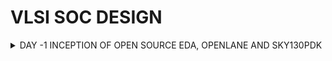 # VLSI SOC DESIGN 

   <details>
 <summary> DAY -1 INCEPTION OF OPEN SOURCE EDA, OPENLANE AND SKY130PDK</summary>

<details>
<summary>1.INTRODUCTION OF CHIPS AND RISCV ARCHITECTURE</summary>
   
   ## CHIP NAME: `QFN - 48`
   
![Screenshot (14)](https://github.com/user-attachments/assets/9e4a187f-ad04-4e36-820a-37372000c6a3)

- Each side of this has 12 pins.
- chip is connected to each pins.

  ![Screenshot (15)](https://github.com/user-attachments/assets/eb160ae7-5324-4d1a-8662-423b7dc3e66f)
   
 important components of this chips are  PADS, core, dies.
  - <ins>CORE</ins> is area where all the digital logic chips are embedded.
  - <ins>PADS</ins> is used to send the signals inside the chip and vise versa.
  - <ins>DIE</ins> is used entire size of the chip where all pins  are embedded.


![Screenshot (18)](https://github.com/user-attachments/assets/bc17abfb-f80c-47c7-92dc-8ff4c6c86f3d)


- A typical chip contains of SoC(RISC-V) , SRAM, ADC, DAC, PLL, GPIO, SPI.
- SRAM, PLL, ADC, DAC  are called ` FOUNDRY IP'S `(factory where all the chips are manufactured).
- FOUNDRY IP's has some files which will help us to communicate the parts present  in the chip (Foundry IP parts).
- MACROS's are digital logic components contains of  RISCV (Soc), SPI, GPIO  Bank.
- IP's (Intellilectual Property )is an intelligent technique to built the building blocks.

</details>

<details>
<summary>2.INTRODUCTION TO RISC-V ARCHITECTURE</summary>

![Screenshot (19)](https://github.com/user-attachments/assets/b1930879-780a-4052-a572-5fe76917728b)

- RISC V is Instruction set architecture (eg.C-program has to be typed on the hardware which has a particular layout )
- The C-program is compiled on the assembly launguage program.
- The assembly launguage program later on converted to machine launguage (eg 0101110)  Hexadecimal--> binary.
- The interface that present between the RISCV  and layout is HDL( Hardware Description Launguage).

</details>

<details>
   
<summary>3. SOFTWARE APPLICATION TO HARDWARE IMPLEMENTATION</summary>

Interaction between the software apps and HardWare happens by the help of System software .

![Screenshot (19)](https://github.com/user-attachments/assets/abacd6ff-7437-495c-9bfd-2aad14de8ea6)

### components of system software

 #### OS -> COMPILER -> ASSEMBLER
 1. <mark>OS</mark> - Operating System
   -Handles i/o operations
   - Allocate Memory
   - Low level system functions

 2. <mark>COMPILER</mark>
    -converts c,c++ VB, Java, to instructions depends on what kind of hardware it is (eg..exe file).

 3. <mark>.ASSEMBLER</mark>
   - converts instrction set  into machine launguage (eg 101011)

 ![Screenshot (22)](https://github.com/user-attachments/assets/4230546d-cf87-4026-a798-da9f708b70ae)


 - The instructions set from the compiler act as a interface from C launguage to the HardWare machine launguage .
 - HardWare only understands 0 and 1.
 - output of the assembler is binary.
 - first the instruction set specification will be converted to binary by assembler then the RTL of the H/W  will add the specs from instructions set in the  form of binary.
 - Then it is synthesized by netlist from RTL  and then implemented by H/W.

</details>

<details>
<summary>4.SOC DESIGN AND OPENLANE</summary>

### INTRODUCTION TO ALL COMPONENTS OF OPENSOURCE DIGITAL ASIC DESIGN

![Screenshot (102)](https://github.com/user-attachments/assets/89fb4085-3508-496b-8300-744588779981)

- <mark>ASIC</mark> is the combination of RTL designs, EDA tools , PDK datas.
- <mark>PDK</mark> (Process Design Kit)  is the interface between fabrication and designers.
- it is the collection of file used to model a fabrication process for the EDA tools used to design and IC.
           (eg 1. process design rules : DRC, LVS
               2. Device models.
               3. Digital standared cell libraries.
               4. i/o libraries. 
- OSU (Operating System Unit) team reported 327 MHz - post layout clock frequency for a single cycle RV32i CPU.
- A pipelined version can achieve > 1 GHz clock 130nm fast.

</details>

<details>
<summary>5. SIMPLIFIED RTL TO GDS FLOW</summary>

![Screenshot (28)](https://github.com/user-attachments/assets/455d0c0f-c1d1-4d68-b934-6648a216dbcd)


1. ### SYNTHESIS
    - converts RTL to a circuit out of components from the standard cell library.
    - standard cell have a regular layout , each has different views/models.
          ->Electrical : HDL, SPICE.
          -> Layout.
2. ### FLOOR PLANNING DN POWER PLANNING
    - <mark>chip floor planning</mark> : partition the chip in between different system building blocks & place the i/o pads.
    - <mark>macro floor planning</mark> : it focuses on dimensions pin locations , row definitions.
    - <mark> power planning</mark> power unit is constructed typically . it ensures power is gone to all the parts. eg.power pads (vdd, vss),power straps ,power
      rings.
      
3. ### PLACEMENT
     - place the cells on the floor plan rows, aligned with the sites.
     - usually done in two steps : global & detailed.
        1.<mark>global placement</mark> tends to find optimal position to place cells, but the cells may overlap.
        2.<mark>detailed placement</mark> inthis position from the golbal placements is slightyly altered.

4. ### CTS (Clock Tree Synthesis)
     - creates a clock distribution network with minimum skew(zero is hard to achieve)
     - it is always good in shape.
     - it is usually in tree shape.       
5. ### ROUTING
     - implement the interconnect using the available metal layers.
     - to each metal layer the PDK finds thickness pitch.
     - metal tracks form a routing grid.
     - routing grid is huge.
     - divide and conquer.
   there are two types <mark>Global and detailed routing</mark>
       1. <mark>global routing</mark> :generates routing guides.
       2. <mark>detailed routing</mark> :uses the routing guide to implement the actual wiring.
          
6. ### SIGN-OFF
    - <Mark>Physical verification</mark> 
         - DRC (Design Rule Check).
         - LVS (Layout Vs Schematic).
    - <mark>timing verification</mark>
          - STA (Static Timing Analysis).
      
 </details>

<details>
 <summary>6.INTRODUCTION TO OPENLANE AND ASIC DESIGN FLOW</summary>
  
   - <mark>OPENLANE</mark> started as an opensource flow for a true open source tape out expriment.
   - <mark>strive</mark> is a family of open everything SoC's (eg openPDK, open EDA, open RTL).
   - its main goal is to produce a clean GDS Iwith no human intervention (no-human-in-the-loop).clean means no DRC , LVS violations,no timing violations.
   - Tuned for SKYWATER 130nm open pdk.


 ### DETAILED ASIC DESIGN FLOW

 ![Screenshot (36)](https://github.com/user-attachments/assets/bcebd51f-9483-451d-8248-02b8eb5b585c)


- The flow starts with RTL synthesis and ends with GDS II  format.but to function it needs PDK.
- the RTL is fed to yosys with design constrains.
- the RTL translates into logic circuit using generic components.
- the circuit can be optimised and mapped into cells from this and thers library using ABC  .
- The design exploration utility is also used for registration testing.

after the testing follows the fabrication.
   -DFT used for
   1.scan insertion
   2.ATPG(Automatic Test Pattern Generation).
   3.test patterns compaction.
   4.fault coverage
   5.fault simulation
   
- After this PnR (place and routing) will come also called as automated pnr.
- this followed by synthesis ,this step is also called as LEC(Logic Equivalence Checking).
- everytime the netlist is modified ,verification will be performed.
-  post placement optimisation and CTS modifies the netlist
       
</details>

<details>

<summary>7. INTRODUCTION TO OPEN TOOLS EDA TOOLS</summary>
  
  TOOL USED : <MARK>OPENLANE</OPENLANE>

  - ### 1.COMMON LINUX COMMANDS USED
      1.  ``cd`` --> change the directory (level up or level down).
      2. `` ls -ltr ``--> list the files present in the folder in chronological order
      3. ``ls --help`` --. to list all the switches and commands(infomatter)

  
![Screenshot (74)](https://github.com/user-attachments/assets/ece6ee34-bc8c-4a18-9262-80754c8fa97b)

- ``OPEN -PDK`` -->> They are compatable used for working with commercial purpose (not to work with EDA's).
- ``lib-ref`` --> contains all the process specific files.
- ``lib -tech`` --> contains all the files specific to tools.
- ``tech-lef`` --> contains all lab information files.

![Screenshot (77)](https://github.com/user-attachments/assets/7b190523-9eb0-495f-bd0e-c4926e0de72d)

- in this library file all the synthesis report will be available
- ``tt``- temperature, ``v`` - voltage.

</details>

<details>
<summary>8. DESIGN PREPARATION STEPS</summary>

- In this path ``cd /desktop/work/tools/openlane_working_dir/openlane`` type  ``docker`` to initiate the openlane working file.
- in this design setup state is performed.
- after this type ``./flow.tcl -interactive`` to open OPENLANE.
-  to download the package for further steps type``package require openlane 0.9`` todownload all the packages

  
![Screenshot (78)](https://github.com/user-attachments/assets/8001542b-6f5e-4cf2-b504-be6a3ce373e6)

![Screenshot (83)](https://github.com/user-attachments/assets/4f8b3fc8-c7b7-4309-aa97-b262f9084d9c)


- ``merge lef.py`` is used to merge all the LEF technology file into one folder.
- here the mergedd -LEF will be seen.

  ![Screenshot (86)](https://github.com/user-attachments/assets/29d9605f-85ce-4ea7-901a-ff391f2b0d58)
  

  ![Screenshot (87)](https://github.com/user-attachments/assets/782a7599-c68a-40d1-bf99-f3147de47cdb)

  
  ![Screenshot (88)](https://github.com/user-attachments/assets/96b93215-95bc-47f9-bf52-b195bbe8a77f)

  
</details>

<details>

<summary> 9.REVIEW OF FILES AFTER DESIGN PREPARATION AND SYNTHESIS</summary>

- after the design preparation , the new run files will be added in the ``picorv32a``.

  ![Screenshot (80)](https://github.com/user-attachments/assets/1ba66d6f-601c-4806-a06d-1dde9baddf2c)
  

- after running , the timing stamp of the processed design files will be stored in the ``tmp`` file.

  ![Screenshot (84)](https://github.com/user-attachments/assets/d5215b61-ee39-45c9-be65-a5eb6eb1bc6c)

- in the below picture all the results , synthesis, report files will be seen inside the stamp file.

![Screenshot (89)](https://github.com/user-attachments/assets/ce585e03-c248-4a19-a1db-d122ecbf5c81)

- In the stamp file ``cofig.tcl`` , all the libraries will be shown.
     - command ``less config .tcl ``.

  ![Screenshot (91)](https://github.com/user-attachments/assets/64a4e0d3-3e97-407d-8b90-928b6778631d)


  ![Screenshot (90)](https://github.com/user-attachments/assets/3b59ecf6-d53c-41d7-812c-edf59df4b5fa)


  - the command files will also be shown in ``less cmds.log``.
 
    ![Screenshot (92)](https://github.com/user-attachments/assets/c26c51c4-6dd6-4193-8a9f-8286cda9bf3f)

 - in the main window the synthesis file will be downloaded ``run_synthesis``.

   
   ![Screenshot (93)](https://github.com/user-attachments/assets/2175472c-08f7-42ac-994d-3c8a3d85788c)

</details>

<details>
<summary>10. SYNTHESIS STEPS</summary>

- for eg: d flip flop we are calculating the clock percentage.
- d flip flop : 1613.
- total number of cells : 14876.
- the clock percentage = 10.98 %.

![Screenshot (94)](https://github.com/user-attachments/assets/3991fa84-378b-4f3a-a62e-6fb658ed192d)

- to check the results go to time stamp 

![Screenshot (95)](https://github.com/user-attachments/assets/ecc34fe8-08f3-4bd5-a7f5-8630a79ea6c6)


![Screenshot (96)](https://github.com/user-attachments/assets/625f6d70-c4ff-4842-bd78-b838ab3e64c0)

- to check the reports ``less 1_yosys_4.stat.rpt``.
  
![Screenshot (98)](https://github.com/user-attachments/assets/aef1f978-4c52-41e6-9d07-4076dc24ba42)

- to check the report of the timing. ``less 2_openstat.rpt``

![Screenshot (99)](https://github.com/user-attachments/assets/318a6b64-9959-4e2e-89c7-de47c3656195)

![Screenshot (100)](https://github.com/user-attachments/assets/b877087f-94e9-4976-9fab-d859ce64b9eb)

</details>

</details>



  




    

